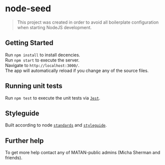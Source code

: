 node-seed
===============

<blockquote>
This project was created in order to avoid all boilerplate configuration when starting NodeJS development.
</blockquote>

## Getting Started

Run `npm install` to install decencies.
<br/>
Run `npm start` to execute the server.
<br/>
Navigate to `http://localhost:3000/`.
<br/>
The app will automatically reload if you change any of the source files.

## Running unit tests

Run `npm test` to execute the unit tests via [`Jest`](https://confluence.app.iaf/display/MP/Jest).

## Styleguide

Built according to node [`standards`](https://confluence.app.iaf/pages/viewpage.action?pageId=40502350) and [`styleguide`](https://bitbucket.app.iaf/projects/MP/repos/styleguides/browse/node/node-styleguide.md).

## Further help

To get more help contact any of MATAN-public admins (Micha Sherman and friends).